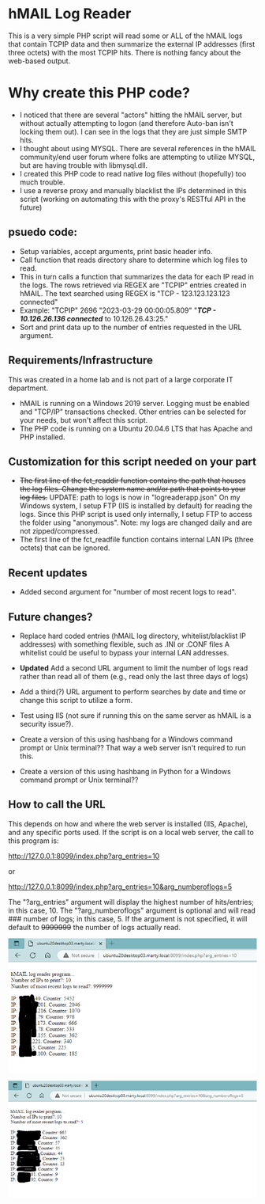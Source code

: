 # hMAIL Log Reader
This is a very simple PHP script will read some or ALL of the hMAIL logs that contain TCPIP data
and then summarize the external IP addresses (first three octets) with the most TCPIP hits.
There is nothing fancy about the web-based output.

# Why create this PHP code?
* I noticed that there are several "actors" hitting the hMAIL server, but without actually attempting to logon (and therefore Auto-ban isn't locking them out). I can see in the logs that they are just simple SMTP hits.
* I thought about using MYSQL. There are several references in the hMAIL community/end user forum where folks are attempting to utilize MYSQL, but are having trouble with libmysql.dll.
* I created this PHP code to read native log files without (hopefully) too much trouble.
* I use a reverse proxy and manually blacklist the IPs determined in this script (working on automating this with the proxy's RESTful API in the future)

## psuedo code:
* Setup variables, accept arguments, print basic header info.
* Call function that reads directory share to determine which log files to read.
* This in turn calls a function that summarizes the data for each IP read in the logs.
  The rows retrieved via REGEX are "TCPIP" entries created in hMAIL.
  The text searched using REGEX is "TCP - 123.123.123.123 connected"
* Example:  "TCPIP"	2696	"2023-03-29 00:00:05.809"	"***TCP - 10.126.26.136 connected*** to 10.126.26.43:25."
* Sort and print data up to the number of entries requested in the URL argument.

## Requirements/Infrastructure
This was created in a home lab and is not part of a large corporate IT department.
* hMAIL is running on a Windows 2019 server.
  Logging must be enabled and "TCP/IP" transactions checked. Other entries can be selected for your needs, but won't affect this script.
* The PHP code is running on a Ubuntu 20.04.6 LTS that has Apache and PHP installed.

## Customization for this script needed on your part
* ~~The first line of the fct_readdir function contains the path that houses the log files. Change the system name and/or path that points to your log files.~~
  UPDATE: path to logs is now in "logreaderapp.json"
  On my Windows system, I setup FTP (IIS is installed by default) for reading the logs. Since this PHP script is used only internally, I setup FTP to access the folder using "anonymous".
  Note: my logs are changed daily and are not zipped/compressed.
* The first line of the fct_readfile function contains internal LAN IPs (three octets) that can be ignored.

## Recent updates
* Added second argument for "number of most recent logs to read".

## Future changes?
* Replace hard coded entries (hMAIL log directory, whitelist/blacklist IP addresses) with something flexible, such as .INI or .CONF files
  A whitelist could be useful to bypass your internal LAN addresses.
* **Updated** Add a second URL argument to limit the number of logs read rather than read all of them (e.g., read only the last three days of logs)
* Add a third(?) URL argument to perform searches by date and time or change this script to utilize a form.
* Test using IIS (not sure if running this on the same server as hMAIL is a security issue?).

* Create a version of this using hashbang for a Windows command prompt or Unix terminal?? That way a web server isn't required to run this.
* Create a version of this using hashbang in Python for a Windows command prompt or Unix terminal??

## How to call the URL
This depends on how and where the web server is installed (IIS, Apache), and any specific ports used. If the script is on a local web server, the call to this program is:

http://127.0.0.1:8099/index.php?arg_entries=10

or

http://127.0.0.1:8099/index.php?arg_entries=10&arg_numberoflogs=5

The "?arg_entries" argument will display the highest number of hits/entries; in this case, 10.
The "?arg_numberoflogs" argument is optional and will read ### number of logs; in this case, 5. If the argument is not specified, it will default to ~~9999999~~ the number of logs actually read.

![screen cap of top 10 external IP addresses summarized from logs](Example1.PNG)

![screen cap of top 10 external IP addresses summarized from 5 logs](Example2.PNG)
